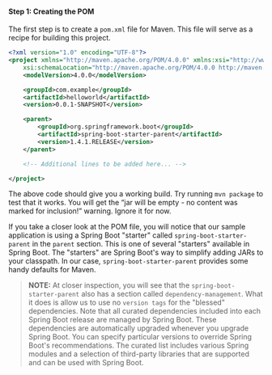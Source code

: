 #### Step 1: Creating the POM

The first step is to create a `pom.xml` file for Maven. This file will serve as a recipe for building this project.

```xml
<?xml version="1.0" encoding="UTF-8"?>
<project xmlns="http://maven.apache.org/POM/4.0.0" xmlns:xsi="http://www.w3.org/2001/XMLSchema-instance"
    xsi:schemaLocation="http://maven.apache.org/POM/4.0.0 http://maven.apache.org/xsd/maven-4.0.0.xsd">
    <modelVersion>4.0.0</modelVersion>

    <groupId>com.example</groupId>
    <artifactId>helloworld</artifactId>
    <version>0.0.1-SNAPSHOT</version>

    <parent>
        <groupId>org.springframework.boot</groupId>
        <artifactId>spring-boot-starter-parent</artifactId>
        <version>1.4.1.RELEASE</version>
    </parent>

    <!-- Additional lines to be added here... -->

</project>
```    

The above code should give you a working build. Try running `mvn package` to test that it works. You will get the “jar will be empty - no content was marked for inclusion!” warning. Ignore it for now.

If you take a closer look at the POM file, you will notice that our sample application is using a Spring Boot "starter" called `spring-boot-starter-parent` in the `parent` section. This is one of several "starters" available in Spring Boot. The "starters" are Spring Boot's way to simplify adding JARs to your classpath. In our case, `spring-boot-starter-parent` provides some handy defaults for Maven.

> **NOTE:** At closer inspection, you will see that the `spring-boot-starter-parent` also has a section called `dependency-management`. What it does is allow us to use no `version tags` for the "blessed" dependencies.
> Note that all curated dependencies included into each Spring Boot release are managed by Spring Boot. These dependencies are automatically upgraded whenever you upgrade Spring Boot. You can specify particular versions to override Spring Boot's recommendations.
>The curated list includes various Spring modules and a selection of third-party libraries that are supported and can be used with Spring Boot.